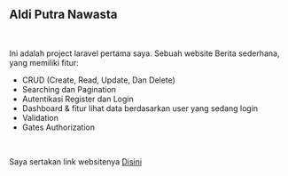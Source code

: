 <h2>Aldi Putra Nawasta</h2>
<br>
<p>Ini adalah project laravel pertama saya. Sebuah website Berita sederhana, yang memiliki fitur:</p>
<ul>
  <li>CRUD (Create, Read, Update, Dan Delete)</li>
  <li>Searching dan Pagination</li>
  <li>Autentikasi Register dan Login</li>
  <li>Dashboard & fitur lihat data berdasarkan user yang sedang login</li>
  <li>Validation</li>
  <li>Gates Authorization</li>
</ul>
<br>
<p>Saya sertakan link websitenya <a href="https://blogspotaldi.000webhostapp.com/blog">Disini</a></p>
